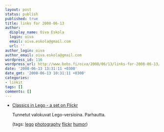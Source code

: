 ```yaml
---
layout: post
status: publish
published: true
title: links for 2008-06-13
author:
  display_name: Oiva Eskola
  login: oiva
  email: oiva.eskola@gmail.com
  url: ''
author_login: oiva
author_email: oiva.eskola@gmail.com
wordpress_id: 116
wordpress_url: http://www.bobs.fi/oiva/2008/06/13/links-for-2008-06-13/
date: '2008-06-13 13:31:11 +0300'
date_gmt: '2008-06-13 10:31:11 +0300'
categories:
- linkit
tags: []
comments: []
---
```

<ul class="delicious">
<li>
<div class="delicious-link"><a href="http://www.flickr.com/photos/balakov/sets/72157602602191858/">Classics in Lego - a set on Flickr</a></div></p>
<div class="delicious-extended">Tunnetut valokuvat Lego-versioina. Parhautta.</div></p>
<div class="delicious-tags">(tags: <a href="http://del.icio.us/oiva/lego">lego</a> <a href="http://del.icio.us/oiva/photography">photography</a> <a href="http://del.icio.us/oiva/flickr">flickr</a> <a href="http://del.icio.us/oiva/humor">humor</a>)</div><br />
	</li>
</ul>

